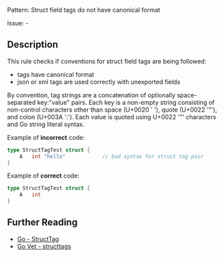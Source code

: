 Pattern: Struct field tags do not have canonical format

Issue: -

## Description

This rule checks if conventions for struct field tags are being followed:
- tags have canonical format
- json or xml tags are used correctly with unexported fields

By convention, tag strings are a concatenation of optionally space-separated key:"value" pairs. Each key is a non-empty string consisting of non-control characters other than space (U+0020 ' '), quote (U+0022 '"'), and colon (U+003A ':'). Each value is quoted using U+0022 '"' characters and Go string literal syntax.

Example of **incorrect** code:

```go
type StructTagTest struct {
	A   int "hello"            // bad syntax for struct tag pair
}
```

Example of **correct** code:

```go
type StructTagTest struct {
	A   int
}
```

## Further Reading

* [Go - StructTag](https://golang.org/pkg/reflect/#StructTag)
* [Go Vet - structtags](https://golang.org/cmd/vet/#hdr-Struct_tags)

